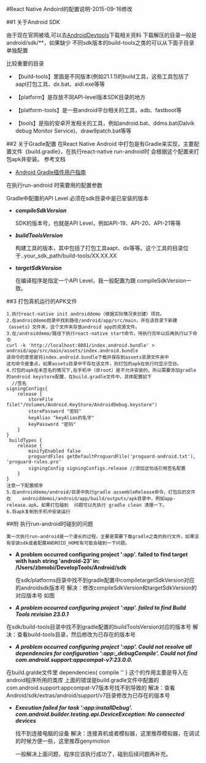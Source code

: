 #React Native Andoird的配置说明-2015-09-16修改

##1 关于Android SDK

由于现在官网被墙,可以去[AndroidDevtools](http://www.androiddevtools.cn'AndroidDevtools')下载相关资料
下载解压的目录一般是android/sdk/**，如果缺少 不同sdk版本的build-tools之类的可以从下面子目录单独配置

比较重要的目录

 * 【build-tools】里面是不同版本(例如21.1.1)的build工具，这些工具包括了aapt打包工具、dx.bat、aidl.exe等等

* 【platform】是存放不同API-level版本SDK目录的地方

* 【platform-tools】是一些android平台相关的工具，adb、fastboot等

* 【tools】是指的安卓开发相关的工具，例如android.bat、ddms.bat(Dalvik debug Monitor Service)、draw9patch.bat等等

##2 关于Gradle配置
在React Native Android 中打包是有Gradle来实现，主要配置文件《build.gradle》，在执行react-native run-android时 会根据这个配置来打包apk并安装。
参考文档

* [Android Gradle插件用户指南](http://rinvay.github.io/android/2015/03/26/Gradle-Plugin-User-Guide%28Translation%29/#1)

在执行run-android 时需要用的配置参数

Gradle中配置的API Level 必须在sdk目录中是已安装的版本


*  ***compileSdkVersion***	

	SDK的版本号，也就是API Level，例如API-19、API-20、API-21等等
* ***buildToolsVersion***

	构建工具的版本，其中包括了打包工具aapt、dx等等。这个工具的目录位于..your_sdk_path/build-tools/XX.XX.XX
	
*  ***targetSdkVersion***

	在编译程序是指定一个API Level，我一般配置为跟 compileSdkVersion一致。
	
##3 打包真机运行的APK文件

	1.执行react-native init androiddemo（根据实际情况来创建）项目。
	2.在androiddemo目录中找到路径/android/app/src/main，并在该目录下新建《assets》文件夹，这个文件夹存放android app的资源文件。
	3.在/androiddemo/路径下执行react-native start命令，待执行完毕以后再执行以下命令
	curl -k 'http://localhost:8081/index.android.bundle' > android/app/src/main/assets/index.android.bundle
	该命令的意思是将index.android.bundle下载并保存到assets资源文件夹中
	这句命令是重点，如果assets目录中不存在该文件，则打包的apk在执行时显示空白。
	4.打包的apk在未签名的情况下,在手机中（非root）是不允许安装的，所以需要添加gradle的android keystore配置，在build.gradle文件中，具体配置如下
	  //签名
    signingConfigs{
        release {
            storeFile file("/Volumes/Android.KeyStore/AndroidDebug.keystore")
            storePassword "密码"
            keyAlias "keyAlias的名字"
            keyPassword "密码"
        }
    }
     buildTypes {
        release {
            minifyEnabled false
            proguardFiles getDefaultProguardFile('proguard-android.txt'), 'proguard-rules.pro'
            signingConfig signingConfigs.release //添加这句话引用签名配置
        }
    }
    注意一下配置顺序
    5.在androiddemo/android/目录中执行gradle assembleRelease命令，打包后的文件在	androiddemoi/android/app/build/outputs/apk目录中，例如app-release.apk。如果打包碰到	问题可以先执行 gradle clean 清理一下。
    6.将apk复制到手机中安装运行
	

##附 执行run-android时碰到的问题

	第一次执行run-android是一个漫长的过程，主要是需要下载gradle之类的执行文件，如果没有安装sdk或者配置ANDROID_HOME有可能会碰到一下问题。

*	**A problem occurred configuring project ':app'.
	failed to find target with hash string 'android-23' in: /Users/zbmobi/DevelopTools/Android/sdk**
	
	在sdk/platforms目录中找不到gradle配置中compiletargetSdkVersion对应的androidsdk版本号
	解决：修改compileSdkVersion和targetSdkVersion的对应版本号
	如图
	
*	***A problem occurred configuring project ':app'.
 failed to find Build Tools revision 23.0.1***
 
 在sdk/build-tools目录中找不到gradle配置的buildToolsVersion对应的版本号
解决：查看build-tools目录，然后修改为已存在的版本号

*	***A problem occurred configuring project ':app'. Could not resolve all dependencies for configuration ':app:_debugCompile'.
   Could not find com.android.support:appcompat-v7:23.0.0.***
   
在build.gralde文件里 
  dependencies{
  compile ''
  }
  这个的作用主要是导入在android程序所用的类库
  上面的错误是build.gradle文件中配置的com.android.support:appcompat-V7版本号找不到导致的
  解决：查看Android/sdk/extras/android/support/v7目录修改为已存在的版本号
  
  *	***Execution failed for task ':app:installDebug'.
com.android.builder.testing.api.DeviceException: No connected devices***

	找不到连接电脑的设备
解决：连接真机或者模拟器，这里推荐模拟器，在调试的时候方便一些，这里推荐genymotion
	
	
	
	一般解决上面问题，程序应该执行成功了，碰到后续问题再补充。
  
